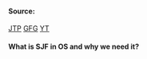 #### Source:
[JTP](https://www.javatpoint.com/os-sjf-scheduling)
[GFG](https://www.geeksforgeeks.org/program-for-shortest-job-first-or-sjf-cpu-scheduling-set-1-non-preemptive/)
[YT](https://www.youtube.com/watch?v=MS5EPNUFx4o&list=PLXj4XH7LcRfDrdQuJTHIPmKMpa7eYVaPm&index=23)

#### What is SJF in OS and why we need it?

